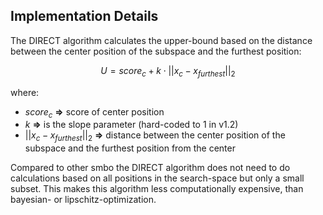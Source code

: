 ## Implementation Details

The DIRECT algorithm calculates the upper-bound based on the distance between the center position of the subspace and the furthest position:

$$
U = score_{c} + k \cdot || x_c-x_{furthest} ||_2
$$

where:

- $score_{c}$ **=>** score of center position
- $k$ **=>** is the slope parameter (hard-coded to 1 in v1.2)
- $|| x_c-x_{furthest} ||_2$ **=>** distance between the center position of the subspace and the furthest position from the center

Compared to other smbo the DIRECT algorithm does not need to do calculations based on all positions in the search-space but only a small subset. This makes this algorithm less computationally expensive, than bayesian- or lipschitz-optimization.